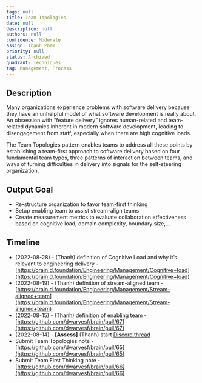 ```yaml
---
tags: null
title: Team Topologies
date: null
description: null
authors: null
confidence: Moderate
assign: Thanh Pham
priority: null
status: Archived
quadrant: Techniques
tag: Management, Process
---
```


## Description
Many organizations experience problems with software delivery because they have an unhelpful model of what software development is really about. An obsession with “feature delivery” ignores human-related and team-related dynamics inherent in modern software development, leading to disengagement from staff, especially when there are high cognitive loads.

The Team Topologies pattern enables teams to address all these points by establishing a team-first approach to software delivery based on four fundamental team types, three patterns of interaction between teams, and ways of turning difficulties in delivery into signals for the self-steering organization.

## Output Goal
* Re-structure organization to favor team-first thinking
* Setup enabling team to assist stream-align teams
* Create measurement metrics to evaluate collaboration effectiveness based on cognitive load, domain complexity, boundary size,…

## Timeline
* (2022-08-28) - (Thanh) definition of Cognitive Load and why it’s relevant to engineering delivery - [https://brain.d.foundation/Engineering/Management/Cognitive+load](https://brain.d.foundation/Engineering/Management/Cognitive+load)
* (2022-08-19) - (Thanh) definition of stream-aligned team - [https://brain.d.foundation/Engineering/Management/Stream-aligned+team](https://brain.d.foundation/Engineering/Management/Stream-aligned+team)
* (2022-08-15) - (Thanh) definition of enabling team - [https://github.com/dwarvesf/brain/pull/67](https://github.com/dwarvesf/brain/pull/67)
* (2022-08-14) - **[Assess]** (Thanh) start [Discord thread](https://discord.com/channels/462663954813157376/1008402647604265070)
* Submit Team Topologies note - [https://github.com/dwarvesf/brain/pull/65](https://github.com/dwarvesf/brain/pull/65)
* Submit Team First Thinking note - [https://github.com/dwarvesf/brain/pull/66](https://github.com/dwarvesf/brain/pull/66)